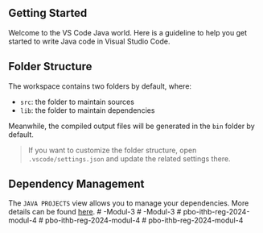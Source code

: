 ## Getting Started

Welcome to the VS Code Java world. Here is a guideline to help you get started to write Java code in Visual Studio Code.

## Folder Structure

The workspace contains two folders by default, where:

- `src`: the folder to maintain sources
- `lib`: the folder to maintain dependencies

Meanwhile, the compiled output files will be generated in the `bin` folder by default.

> If you want to customize the folder structure, open `.vscode/settings.json` and update the related settings there.

## Dependency Management

The `JAVA PROJECTS` view allows you to manage your dependencies. More details can be found [here](https://github.com/microsoft/vscode-java-dependency#manage-dependencies).
#   - M o d u l - 3  
 #   - M o d u l - 3  
 #   p b o - i t h b - r e g - 2 0 2 4 - m o d u l - 4  
 #   p b o - i t h b - r e g - 2 0 2 4 - m o d u l - 4  
 #   p b o - i t h b - r e g - 2 0 2 4 - m o d u l - 4  
 
